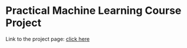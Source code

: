 Practical Machine Learning Course Project  
==================================================================
Link to the project page: [click here](http://http://wbtoh75.github.io/PMLProject/PML_Project.html)